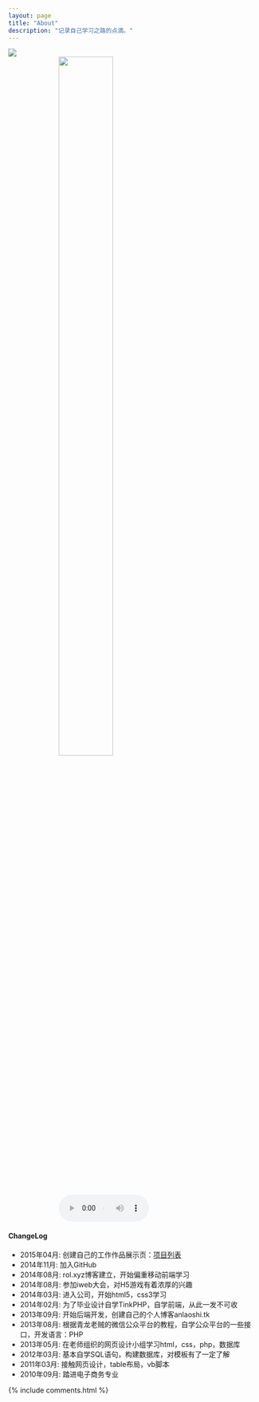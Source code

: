```yaml
---
layout: page
title: "About"
description: "记录自己学习之路的点滴。"
---
```


<img src="http://7xif9n.com1.z0.glb.clouddn.com/wx.jpg">
<div style="position: relative;width:60%;margin: 0 auto;height: auto">
<img src="https://unsplash.imgix.net/photo-1426200830301-372615e4ac54?fit=crop&fm=jpg&q=75&w=1050" width="60%">
<audio style="position: absolute;bottom: 0;left: 0;width: 60%" src="http://myazqtest.qiniudn.com/Birdy - All About You.mp3" controls="controls"></audio>	
</div>


#### ChangeLog

- 2015年04月:    创建自己的工作作品展示页：<a href="/show/index.html">项目列表</a>
- 2014年11月:    加入GitHub
- 2014年08月:    rol.xyz博客建立，开始偏重移动前端学习
- 2014年08月:    参加iweb大会，对H5游戏有着浓厚的兴趣
- 2014年03月:    进入公司，开始html5，css3学习
- 2014年02月:    为了毕业设计自学TinkPHP，自学前端，从此一发不可收
- 2013年09月:    开始后端开发，创建自己的个人博客anlaoshi.tk
- 2013年08月:    根据青龙老贼的微信公众平台的教程，自学公众平台的一些接口，开发语言：PHP
- 2013年05月:    在老师组织的网页设计小组学习html，css，php，数据库
- 2012年03月:    基本自学SQL语句，构建数据库，对模板有了一定了解
- 2011年03月:    接触网页设计，table布局，vb脚本
- 2010年09月:    踏进电子商务专业

{% include comments.html %}
